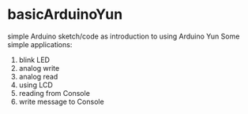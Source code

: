 # basicArduinoYun
simple Arduino sketch/code as introduction to using Arduino Yun 
Some simple applications:
1. blink LED
2. analog write
3. analog read
4. using LCD
5. reading from Console
6. write message to Console

